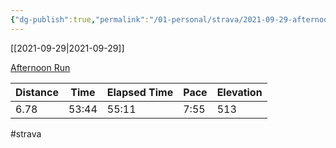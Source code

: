 ```yaml
---
{"dg-publish":true,"permalink":"/01-personal/strava/2021-09-29-afternoon-run/"}
---
```



[[2021-09-29\|2021-09-29]]

[Afternoon Run](https://www.strava.com/activities/6040141158)

| Distance | Time  | Elapsed Time | Pace | Elevation |
| -------- | ----- | ------------ | ---- | --------- |
| 6.78     | 53:44 | 55:11        | 7:55 | 513       |




#strava
